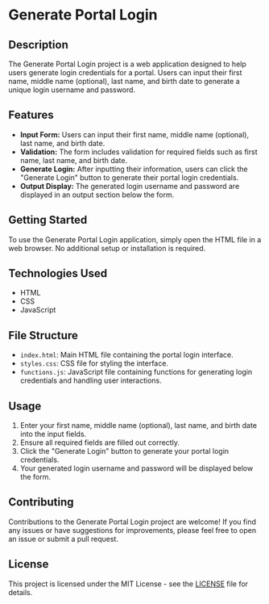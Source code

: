 # Generate Portal Login

## Description
The Generate Portal Login project is a web application designed to help users generate login credentials for a portal. Users can input their first name, middle name (optional), last name, and birth date to generate a unique login username and password.

## Features
- **Input Form:** Users can input their first name, middle name (optional), last name, and birth date.
- **Validation:** The form includes validation for required fields such as first name, last name, and birth date.
- **Generate Login:** After inputting their information, users can click the "Generate Login" button to generate their portal login credentials.
- **Output Display:** The generated login username and password are displayed in an output section below the form.

## Getting Started
To use the Generate Portal Login application, simply open the HTML file in a web browser. No additional setup or installation is required.

## Technologies Used
- HTML
- CSS
- JavaScript

## File Structure
- `index.html`: Main HTML file containing the portal login interface.
- `styles.css`: CSS file for styling the interface.
- `functions.js`: JavaScript file containing functions for generating login credentials and handling user interactions.

## Usage
1. Enter your first name, middle name (optional), last name, and birth date into the input fields.
2. Ensure all required fields are filled out correctly.
3. Click the "Generate Login" button to generate your portal login credentials.
4. Your generated login username and password will be displayed below the form.

## Contributing
Contributions to the Generate Portal Login project are welcome! If you find any issues or have suggestions for improvements, please feel free to open an issue or submit a pull request.

## License
This project is licensed under the MIT License - see the [LICENSE](LICENSE) file for details.
